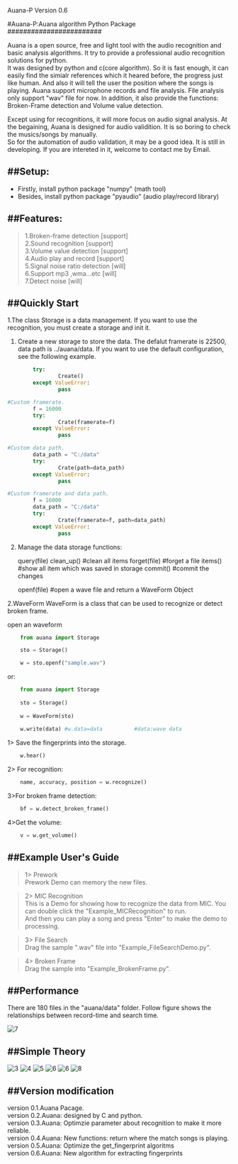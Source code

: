 Auana-P Version 0.6


#Auana-P:Auana algorithm Python Package<br>
########################

Auana is a open source, free and light tool with the audio recognition and basic analysis algorithms. It try to provide a professional audio recognition solutions for python. <br>
It was designed by python and c(core algorithm). So it is fast enough, it can easily find the simialr references which it heared before, the progress just like human. And also it will tell the user the position where the songs is playing. 
Auana support microphone records and file analysis. File analysis only support "wav" file for now. In addition, it also provide the functions: Broken-Frame detection and Volume value detection.<br>

Except using for recognitions, it will more focus on audio signal analysis. 
At the begaining, Auana is designed for audio validition. It is so boring to check the musics/songs by manually.  
So for the automation of audio validation, it may be a good idea. It is still in developing. If you are intereted in it, welcome to contact me by Email.<br>

##Setup:
-----------------------------------
*  Firstly, install python package "numpy"    (math tool)<br>
*  Besides, install python package "pyaudio"  (audio play/record library)<br>

##Features:
-----------------------------------
>1.Broken-frame detection                                      [support]<br>
>2.Sound recognition                                           [support]<br>
>3.Volume value detection                                      [support]<br>
>4.Audio play and record                                       [support]<br>
>5.Signal noise ratio detection                                [will]<br>
>6.Support mp3 ,wma…etc                                        [will]<br>
>7.Detect noise                                                [will]<br>


##Quickly Start
-----------------------------------
1.The class Storage is a data management. 
If you want to use the recognition, you must create a storage and init it.<br>

1) Create a new storage to store the data.
The defalut framerate is 22500, data path is ../auana/data.
If you want to use the default configuration, see the following example.
```python
        try:
                Create()
        except ValueError:
                pass
```


```python
#Custom framerate.
        f = 16000
        try:
                Crate(framerate=f)
        except ValueError:
                pass
```

```python
#Custom data path.
        data_path = "C:/data"
        try:
                Crate(path=data_path)
        except ValueError:
                pass
```


```python
#Custom framerate and data path.
        f = 16000
        data_path = "C:/data"
        try:
                Crate(framerate=f, path=data_path)
        except ValueError:
                pass
```
2) Manage the data storage functions:<br>

	query(file)
	clean_up()   #clean all items
	forget(file) #forget a file
	items()      #show all item which was saved in storage
	commit()     #commit the changes
        
	openf(file)  #open a wave file and return a WaveForm Object

2.WaveForm
WaveForm is a class that can be used to recognize or detect broken frame.

open an waveform
```python
	from auana import Storage

	sto = Storage()

	w = sto.openf("sample.wav")
```

or:

```python
	from auana import Storage
	
	sto = Storage()
	
	w = WaveForm(sto)
	
	w.write(data) #w.data=data          #data:wave data
```

1> Save the fingerprints into the storage.
```python
	w.hear()
```
2> For recognition:

```python
	name, accuracy, position = w.recognize()
```
3>For broken frame detection:
```python
	bf = w.detect_broken_frame()
```
4>Get the volume:

```python
	v = w.get_volume()
```


##Example User's Guide
-----
>1> Prework<br>
Prework Demo can memory the new files.

>2> MIC Recognition<br>
This is a Demo for showing how to recognize the data from MIC. You can double click the "Example_MICRecognition" to run.<br>
And then you can play a song and press "Enter" to make the demo to processing.

>3> File Search<br>
Drag the sample ".wav" file into "Example_FileSearchDemo.py".

>4> Broken Frame<br>
Drag the sample into "Example_BrokenFrame.py". 

##Performance
-----
There are 180 files in the "auana/data" folder. Follow figure shows the relationships between record-time and search time.

![7](doc/figure_2.png)


##Simple Theory
-----
![3](doc/Slide3.PNG)
![4](doc/Slide4.PNG)
![5](doc/Slide5.PNG)
![6](doc/Slide6.PNG)
![6](doc/Slide7.PNG)
![8](doc/Slide8.PNG)

##Version modification
--------------
version 0.1.Auana Pacage. <br>
version 0.2.Auana: designed by C and python.<br>
version 0.3.Auana: Optimzie parameter about recognition to make it more reliable.<br>
version 0.4.Auana: New functions: return where the match songs is playing.<br>
version 0.5.Auana: Optimize the get_fingerprint algoritms<br>
version 0.6.Auana: New algorithm for extracting fingerprints<br>
